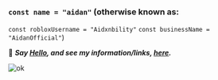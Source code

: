 ### `const name = "aidan"` (otherwise known as:
`const robloxUsername = "Aidxnbility"`
`const businessName = "AidanOfficial"`)

👋 ***Say [Hello](mailto:hi@aidan.pw), and see my information/links, [here](https://aidan.pw).***

![ok](https://discord.c99.nl/widget/theme-1/337325419416125442.png)
